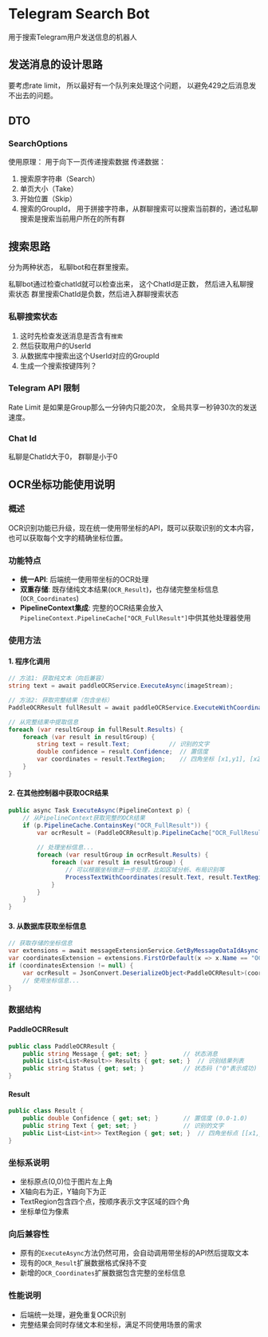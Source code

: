 ﻿# Telegram Search Bot
用于搜索Telegram用户发送信息的机器人

## 发送消息的设计思路
要考虑rate limit， 所以最好有一个队列来处理这个问题， 以避免429之后消息发不出去的问题。

## DTO
### SearchOptions
使用原理：
用于向下一页传递搜索数据
传递数据：
1. 搜索原字符串（Search）
2. 单页大小（Take）
3. 开始位置（Skip）
4. 搜索的GroupId， 用于拼接字符串，从群聊搜索可以搜索当前群的，通过私聊搜索是搜索当前用户所在的所有群

## 搜索思路
分为两种状态， 私聊bot和在群里搜索。

私聊bot通过检查chatId就可以检查出来， 这个ChatId是正数， 然后进入私聊搜索状态
群里搜索ChatId是负数，然后进入群聊搜索状态

### 私聊搜索状态
1. 这时先检查发送消息是否含有`搜索 `
2. 然后获取用户的UserId
3. 从数据库中搜索出这个UserId对应的GroupId
4. 生成一个搜索按键阵列？

### Telegram API 限制
Rate Limit 是如果是Group那么一分钟内只能20次， 全局共享一秒钟30次的发送速度。

### Chat Id
私聊是ChatId大于0， 群聊是小于0

## OCR坐标功能使用说明

### 概述
OCR识别功能已升级，现在统一使用带坐标的API，既可以获取识别的文本内容，也可以获取每个文字的精确坐标位置。

### 功能特点
- **统一API**: 后端统一使用带坐标的OCR处理
- **双重存储**: 既存储纯文本结果(`OCR_Result`)，也存储完整坐标信息(`OCR_Coordinates`)
- **PipelineContext集成**: 完整的OCR结果会放入`PipelineContext.PipelineCache["OCR_FullResult"]`中供其他处理器使用

### 使用方法

#### 1. 程序化调用
```csharp
// 方法1: 获取纯文本（向后兼容）
string text = await paddleOCRService.ExecuteAsync(imageStream);

// 方法2: 获取完整结果（包含坐标）
PaddleOCRResult fullResult = await paddleOCRService.ExecuteWithCoordinatesAsync(imageStream);

// 从完整结果中提取信息
foreach (var resultGroup in fullResult.Results) {
    foreach (var result in resultGroup) {
        string text = result.Text;           // 识别的文字
        double confidence = result.Confidence;  // 置信度
        var coordinates = result.TextRegion;    // 四角坐标 [x1,y1], [x2,y2], [x3,y3], [x4,y4]
    }
}
```

#### 2. 在其他控制器中获取OCR结果
```csharp
public async Task ExecuteAsync(PipelineContext p) {
    // 从PipelineContext获取完整的OCR结果
    if (p.PipelineCache.ContainsKey("OCR_FullResult")) {
        var ocrResult = (PaddleOCRResult)p.PipelineCache["OCR_FullResult"];
        
        // 处理坐标信息...
        foreach (var resultGroup in ocrResult.Results) {
            foreach (var result in resultGroup) {
                // 可以根据坐标做进一步处理，比如区域分析、布局识别等
                ProcessTextWithCoordinates(result.Text, result.TextRegion);
            }
        }
    }
}
```

#### 3. 从数据库获取坐标信息
```csharp
// 获取存储的坐标信息
var extensions = await messageExtensionService.GetByMessageDataIdAsync(messageDataId);
var coordinatesExtension = extensions.FirstOrDefault(x => x.Name == "OCR_Coordinates");
if (coordinatesExtension != null) {
    var ocrResult = JsonConvert.DeserializeObject<PaddleOCRResult>(coordinatesExtension.Value);
    // 使用坐标信息...
}
```

### 数据结构

#### PaddleOCRResult
```csharp
public class PaddleOCRResult {
    public string Message { get; set; }          // 状态消息
    public List<List<Result>> Results { get; set; }  // 识别结果列表
    public string Status { get; set; }           // 状态码 ("0"表示成功)
}
```

#### Result
```csharp
public class Result {
    public double Confidence { get; set; }       // 置信度 (0.0-1.0)
    public string Text { get; set; }             // 识别的文字
    public List<List<int>> TextRegion { get; set; }  // 四角坐标点 [[x1,y1],[x2,y2],[x3,y3],[x4,y4]]
}
```

### 坐标系说明
- 坐标原点(0,0)位于图片左上角
- X轴向右为正，Y轴向下为正
- TextRegion包含四个点，按顺序表示文字区域的四个角
- 坐标单位为像素

### 向后兼容性
- 原有的`ExecuteAsync`方法仍然可用，会自动调用带坐标的API然后提取文本
- 现有的`OCR_Result`扩展数据格式保持不变
- 新增的`OCR_Coordinates`扩展数据包含完整的坐标信息

### 性能说明
- 后端统一处理，避免重复OCR识别
- 完整结果会同时存储文本和坐标，满足不同使用场景的需求